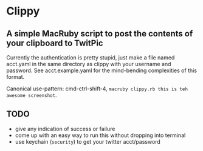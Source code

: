 # Clippy

## A simple MacRuby script to post the contents of your clipboard to TwitPic

Currently the authentication is pretty stupid, just make a file named acct.yaml in the same directory as clippy with your username and password. See acct.example.yaml for the mind-bending complexities of this format.

Canonical use-pattern: cmd-ctrl-shift-4, `macruby clippy.rb this is teh awesome screenshot`.

## TODO

- give any indication of success or failure
- come up with an easy way to run this without dropping into terminal
- use keychain (`security`) to get your twitter acct/password